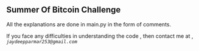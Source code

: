 ## Summer Of Bitcoin Challenge

All the explanations are done in main.py in the form of comments.

If you face any difficulties in understanding the code , then contact me at , _`jaydeepparmar253@gmail.com`_ 